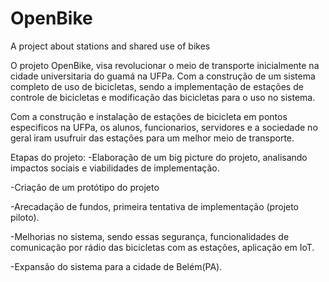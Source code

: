 # OpenBike
A project about stations and shared use of bikes

O projeto OpenBike, visa revolucionar o meio de transporte inicialmente na cidade universitaria do guamá na UFPa. Com a construção de um sistema completo de uso de bicicletas, sendo a implementação de estações de controle de bicicletas e modificação das bicicletas para o uso no sistema.

Com a construção e instalação de estações de bicicleta em pontos especificos na UFPa, os alunos, funcionarios, servidores e a sociedade no geral iram usufruir das estações para um melhor meio de transporte.

Etapas do projeto:
-Elaboração de um big picture do projeto, analisando impactos sociais e viabilidades de implementação. 

-Criação de um protótipo do projeto

-Arecadação de fundos, primeira tentativa de implementação (projeto piloto).

-Melhorias no sistema, sendo essas segurança, funcionalidades de comunicação por rádio das bicicletas com as estações, aplicação em IoT.

-Expansão do sistema para a cidade de Belém(PA).
